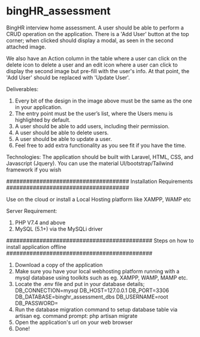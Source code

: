 # bingHR_assessment

BingHR interview home assessment. A user should be able to perform a CRUD operation on the application. There is a 'Add User' button at the top corner; when clicked should display a modal, as seen in the second attached image.

We also have an Action column in the table where a user can click on the delete icon to delete a user and an edit icon where a user can click to display the second image but pre-fill with the user's info. At that point, the 'Add User' should be replaced with 'Update User'.

Deliverables:

1. Every bit of the design in the image above must be the same as the one in your application.
2. The entry point must be the user’s list, where the Users menu is highlighted by default.
3. A user should be able to add users, including their permission.
4. A user should be able to delete users.
5. A user should be able to update a user.
6. Feel free to add extra functionality as you see fit if you have the time.

Technologies: The application should be built with Laravel, HTML, CSS, and Javascript (Jquery). You can use the material UI/bootstrap/Tailwind framework if you wish

#####################################
Installation Requirements
#####################################

Use on the cloud or install a Local Hosting platform like XAMPP, WAMP etc

Server Requirement:

1. PHP V7.4 and above
2. MySQL (5.1+) via the MySQLi driver

############################################
Steps on how to install application offline
############################################

1. Download a copy of the application
2. Make sure you have your local webhosting platform running with a mysql database using toolkits such as eg. XAMPP, WAMP, MAMP etc.
3. Locate the .env file and put in your database details;
   DB_CONNECTION=mysql
   DB_HOST=127.0.0.1
   DB_PORT=3306
   DB_DATABASE=binghr_assessment_dbs
   DB_USERNAME=root
   DB_PASSWORD=
4. Run the database migration command to setup database table via artisan eg. command prompt: php artisan migrate
5. Open the application's url on your web browser
6. Done!
